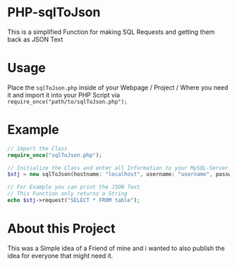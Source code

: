# PHP-sqlToJson
This is a simplified Function for making SQL Requests and getting them back as JSON Text

# Usage
Place the `sqlToJson.php` inside of your Webpage / Project / Where you need it and import it into your PHP Script via `require_once("path/to/sqlToJson.php");`

# Example
```PHP
// Import the Class
require_once("sqlToJson.php");

// Initialize the Class and enter all Information to your MySQL-Server
$stj = new sqlToJson(hostname: "localhost", username: "username", password: "password", database: "database");

// For Example you can print the JSON Text
// This Function only returns a String
echo $stj->request("SELECT * FROM table");
```

# About this Project
This was a Simple idea of a Friend of mine and i wanted to also publish the idea for everyone that might need it.
